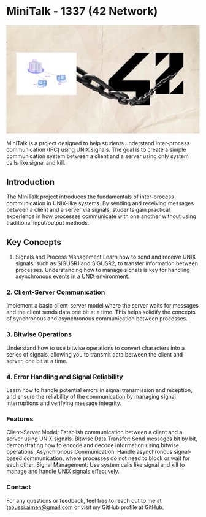 # MiniTalk - 1337 (42 Network)

![Dining Philosophers](https://github.com/REDX-at/Minitalk/blob/master/images/minitalk%2042.png)

MiniTalk is a project designed to help students understand inter-process communication (IPC) using UNIX signals. The goal is to create a simple communication system between a client and a server using only system calls like signal and kill.

## Introduction
The MiniTalk project introduces the fundamentals of inter-process communication in UNIX-like systems. By sending and receiving messages between a client and a server via signals, students gain practical experience in how processes communicate with one another without using traditional input/output methods.

## Key Concepts
1. Signals and Process Management
Learn how to send and receive UNIX signals, such as SIGUSR1 and SIGUSR2, to transfer information between processes. Understanding how to manage signals is key for handling asynchronous events in a UNIX environment.

### 2. Client-Server Communication
Implement a basic client-server model where the server waits for messages and the client sends data one bit at a time. This helps solidify the concepts of synchronous and asynchronous communication between processes.

### 3. Bitwise Operations
Understand how to use bitwise operations to convert characters into a series of signals, allowing you to transmit data between the client and server, one bit at a time.

### 4. Error Handling and Signal Reliability
Learn how to handle potential errors in signal transmission and reception, and ensure the reliability of the communication by managing signal interruptions and verifying message integrity.

### Features
Client-Server Model: Establish communication between a client and a server using UNIX signals.
Bitwise Data Transfer: Send messages bit by bit, demonstrating how to encode and decode information using bitwise operations.
Asynchronous Communication: Handle asynchronous signal-based communication, where processes do not need to block or wait for each other.
Signal Management: Use system calls like signal and kill to manage and handle UNIX signals effectively.
### Contact
For any questions or feedback, feel free to reach out to me at taoussi.aimen@gmail.com or visit my GitHub profile at GitHub.
